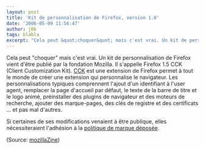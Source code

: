 ```yaml
---
layout: post
title: 'Kit de personnalisation de Firefox, version 1.0'
date: '2006-05-09 11:56:47'
author: j0k
tags: blabla
excerpt: "Cela peut &quot;choquer&quot; mais c'est vrai. Un kit de personnalisation de Firefox vient d'être publié par la fondation Mozilla. Il s'appelle Firefox 1.5 CCK (Client Customization Kit).     \n[CCK](http://www.mozilla.org/projects/cck/firefox/) est une extension de Firefox permet à tout le monde de créer une extension qui personnalise le navigateur. Les      …"
---
```


Cela peut &quot;choquer&quot; mais c'est vrai. Un kit de personnalisation de Firefox vient d'être publié par la fondation Mozilla. Il s'appelle Firefox 1.5 CCK (Client Customization Kit).
[CCK](http://www.mozilla.org/projects/cck/firefox/) est une extension de Firefox permet à tout le monde de créer une extension qui personnalise le navigateur. Les personnalisations typiques comprennent l'ajout d'un identifiant à l'user agent, remplacer la page d'accueil par défaut, le texte de la barre de titre et le logo animé, préinstaller des plugins de navigateur et des moteurs de recherche, ajouter des marque-pages, des clés de registre et des certificats ... et pas mal d'autres.

Si certaines de ses modifications venaient à être publique, elles nécessiteraient l'adhésion à la [politique de marque déposée](http://www.mozilla.org/foundation/trademarks/).

(Source: [mozillaZine](http://www.mozillazine-fr.org/archive.phtml?article=8367))
